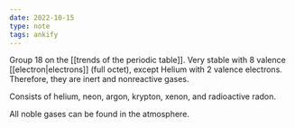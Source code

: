```yaml
---
date: 2022-10-15
type: note
tags: ankify
---
```


Group 18 on the [[trends of the periodic table]].
Very stable with 8 valence [[electron|electrons]] (full octet), except Helium with 2 valence electrons. Therefore, they are inert and nonreactive gases.

Consists of helium, neon, argon, krypton, xenon, and radioactive radon.

All noble gases can be found in the atmosphere.
